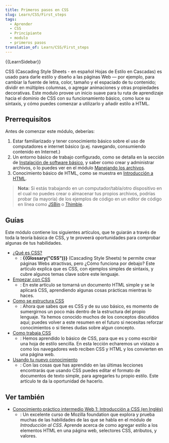 ```yaml
---
title: Primeros pasos en CSS
slug: Learn/CSS/First_steps
tags:
  - Aprender
  - CSS
  - Principiante
  - modulo
  - primeros pasos
translation_of: Learn/CSS/First_steps
---
```

{{LearnSidebar}}

CSS (Cascading Style Sheets - en español Hojas de Estilo en Cascadas) es usado para darle estilo y diseño a las páginas Web — por ejemplo, para cambiar la fuente de letra, color, tamaño y el espaciado de tu contenido; dividir en múltiples columnas, o agregar animaciones y otras propiedades decorativas. Este modulo provee un inicio suave para tu ruta de aprendizaje hacia el dominio de CSS con su funcionamiento básico, como luce su sintaxis, y cómo puedes comenzar a utilizarlo y añadir estilo a HTML.

## Prerrequisitos

Antes de comenzar este módulo, deberías:

1. Estar familiarizado y tener conocimiento básico sobre el uso de computadores e internet básico (p.ej. navegando, consumiendo contenido en Internet.)
2. Un entorno básico de trabajo configurado, como se detalla en la sección de [Instalación de software básico](/es/docs/Learn/Getting_started_with_the_web/Instalacion_de_software_basico), y saber como crear y administrar archivos, o lo puedes ver en el módulo [Manejando los archivos](/es/docs/Learn/Getting_started_with_the_web/Manejando_los_archivos).
3. Conocimiento básico de HTML, como se muestra en [Introducción a HTML](/es/docs/Learn/HTML/Introduccion_a_HTML).

> **Nota:** Si estás trabajando en un computador/tabla/otro dispositivo en el cual no puedes crear o almacenar tus propios archivos, podrías probar (la mayoría) de los ejemplos de código en un editor de código en línea como [JSBin](http://jsbin.com/) o [Thimble](https://thimble.mozilla.org/).

## Guías

Este módulo contiene los siguientes artículos, que te guiarán a través de toda la teoría básica de CSS, y te proveerá oportunidades para comprobar algunas de tus habilidades.

- [¿Qué es CSS?](/es/docs/Learn/CSS/First_steps/Qu%C3%A9_es_CSS)
  - : **{{Glossary("CSS")}}** (Cascading Style Sheets) te permite crear páginas Webs atractivas, pero ¿Cómo funciona por debajo? Este artículo explica que es CSS, con ejemplos simples de sintaxis, y cubre algunos temas clave sobre este lenguaje.
- [Empezar con CSS](/es/docs/Learn/CSS/First_steps/Comenzando_CSS)
  - : En este artículo se tomarná un documento HTML simple y se le aplicará CSS, aprendiendo algunas cosas prácticas mientras lo haces.
- [Como se estructura CSS](/es/docs/Learn/CSS/First_steps/Como_se_estructura_CSS)
  - : Ahora que sabes que es CSS y de su uso básico, es momento de sumergirnos un poco más dentro de la estructura del propio lenguaje. Ya hemos conocido muchos de los conceptos discutidos aquí; puedes volver a este resumen en el futuro si necesitas reforzar conocimientos o si tienes dudas sobre algun concepto.
- [Como trabaja CSS](/es/docs/Learn/CSS/First_steps/Como_funciona_CSS)
  - : Hemos aprendido lo básico de CSS, para que es y como escribir una hoja de estilo sencilla. En esta lección echaremos un vistazo a como los navegadores web reciben CSS y HTML y los convierten en una página web.
- [Usando tu nuevo conocimiento](/es/docs/Learn/CSS/First_steps/Usa_tu_nuevo_conocimiento)
  - : Con las cosas que has aprendido en las últimas lecciones encontrarás que usando CSS puedes editar el formato de documentos de texto simple, para agregarles tu propio estilo. Este artículo te da la oportunidad de hacerlo.

## Ver también

- [Conocimiento práctico intermedio Web 1: Introducción a CSS (en Inglés)](https://teach.mozilla.org/activities/intermediate-web-lit/)
  - : Un excelente curso de Mozilla foundation que explora y prueba muchas de las habilidades de las que se habla en el módulo de _Introducción al CSS_. Aprende acerca de como agregar estilo a los elementos HTML en una página web, selectores CSS, atributos, y valores.
